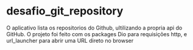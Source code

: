# desafio_git_repository

O aplicativo lista os repositorios do Github, ultilizando a propria api do GitHub.
O projeto foi feito com os packages Dio para requisições http, e url_launcher para abrir uma URL direto no browser
